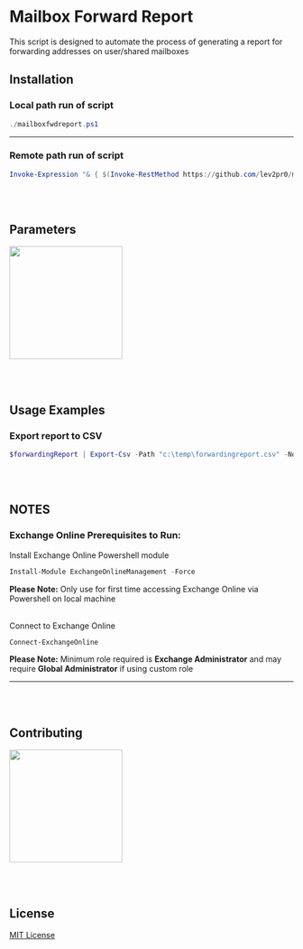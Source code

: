 # Mailbox Forward Report

This script is designed to automate the process of generating a report for forwarding addresses on user/shared mailboxes

## Installation

### Local path run of script
```powershell
./mailboxfwdreport.ps1
```

---

### Remote path run of script
```powershell
Invoke-Expression "& { $(Invoke-RestMethod https://github.com/lev2pr0/mailboxforwardreport/blob/main/mailboxfwdreport.ps1) } -Parameter1 -Parameter2"
```

<br></br>
## Parameters 

<img src="https://media2.giphy.com/media/v1.Y2lkPTc5MGI3NjExOGlmcmhqeWZkejFnZHV3MnU2MTIxYjczNW9ldTJmdm1leDdsaXR4YyZlcD12MV9pbnRlcm5hbF9naWZfYnlfaWQmY3Q9Zw/vR1dPIYzQmkRzLZk2w/giphy.gif" width="200" height="200" />

<br></br>
## Usage Examples

### Export report to CSV
```powershell
$forwardingReport | Export-Csv -Path "c:\temp\forwardingreport.csv" -NoTypeInformation
```

<br></br>
## NOTES

### Exchange Online Prerequisites to Run: 


Install Exchange Online Powershell module
```powershell
Install-Module ExchangeOnlineManagement -Force
```
**Please Note:** Only use for first time accessing Exchange Online via Powershell on local machine
<br></br>

Connect to Exchange Online
```powershell
Connect-ExchangeOnline
```
**Please Note:** Minimum role required is **Exchange Administrator** and may require **Global Administrator** if using custom role

---

<br></br>
## Contributing

<img src="https://media2.giphy.com/media/v1.Y2lkPTc5MGI3NjExOGlmcmhqeWZkejFnZHV3MnU2MTIxYjczNW9ldTJmdm1leDdsaXR4YyZlcD12MV9pbnRlcm5hbF9naWZfYnlfaWQmY3Q9Zw/vR1dPIYzQmkRzLZk2w/giphy.gif" width="200" height="200" />

<br></br>
## License

[MIT License](https://choosealicense.com/licenses/mit/)
